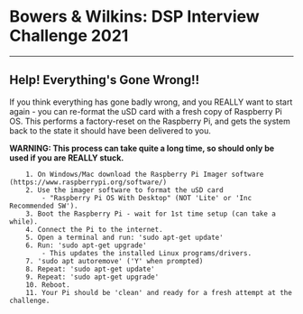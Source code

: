 # Bowers & Wilkins: DSP Interview Challenge 2021
---

## Help! Everything's Gone Wrong!!
If you think everything has gone badly wrong, and you REALLY want to start again - you can re-format the uSD card with a fresh copy of Raspberry Pi OS.
This performs a factory-reset on the Raspberry Pi, and gets the system back to the state it should have been delivered to you.

**WARNING: This process can take quite a long time, so should only be used if you are REALLY stuck.**

```
    1. On Windows/Mac download the Raspberry Pi Imager software (https://www.raspberrypi.org/software/)
    2. Use the imager software to format the uSD card
        - "Raspberry Pi OS With Desktop" (NOT 'Lite' or 'Inc Recommended SW').
    3. Boot the Raspberry Pi - wait for 1st time setup (can take a while).
    4. Connect the Pi to the internet.
    5. Open a terminal and run: 'sudo apt-get update'
    6. Run: 'sudo apt-get upgrade'
        - This updates the installed Linux programs/drivers.
	7. 'sudo apt autoremove' ('Y' when prompted)
	8. Repeat: 'sudo apt-get update'
	9. Repeat: 'sudo apt-get upgrade'
	10. Reboot.
    11. Your Pi should be 'clean' and ready for a fresh attempt at the challenge.
```
